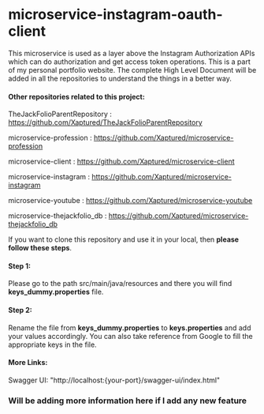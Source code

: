 # microservice-instagram-oauth-client

This microservice is used as a layer above the Instagram Authorization APIs which can do authorization and get access token operations.
This is a part of my personal portfolio website.
The complete High Level Document will be added in all the repositories to understand the things in a better way.

#### Other repositories related to this project:

TheJackFolioParentRepository : https://github.com/Xaptured/TheJackFolioParentRepository

microservice-profession : https://github.com/Xaptured/microservice-profession

microservice-client : https://github.com/Xaptured/microservice-client

microservice-instagram : https://github.com/Xaptured/microservice-instagram

microservice-youtube : https://github.com/Xaptured/microservice-youtube

microservice-thejackfolio_db : https://github.com/Xaptured/microservice-thejackfolio_db

If you want to clone this repository and use it in your local, then **please follow these steps**.

#### Step 1:
Please go to the path src/main/java/resources and there you will find **keys_dummy.properties** file.

#### Step 2:
Rename the file from **keys_dummy.properties** to **keys.properties** and add your values accordingly.
You can also take reference from Google to fill the appropriate keys in the file.


#### More Links:
Swagger UI: "http://localhost:{your-port}/swagger-ui/index.html"


### Will be adding more information here if I add any new feature 